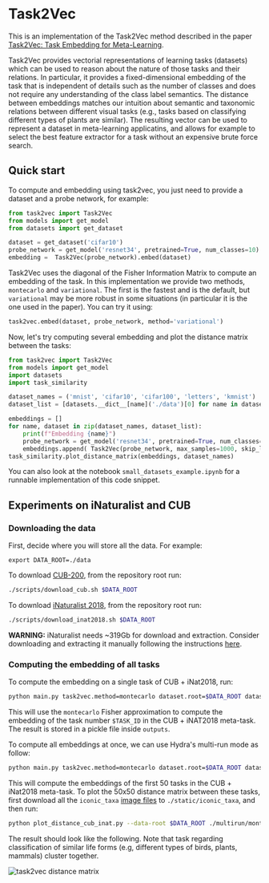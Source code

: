 # Task2Vec 

This is an implementation of the Task2Vec method described in the paper [Task2Vec: Task Embedding for Meta-Learning](https://arxiv.org/abs/1902.03545).


Task2Vec provides vectorial representations of learning tasks (datasets) which can be used to reason about the nature of
those tasks and their relations.
In particular, it provides a fixed-dimensional embedding of the task that is independent of details such as the number of
classes and does not require any understanding of the class label semantics. The distance between embeddings
matches our intuition about semantic and taxonomic relations between different visual tasks
(e.g., tasks based on classifying different types of plants are similar). The resulting vector can be used to
represent a dataset in meta-learning applicatins, and allows for example to select the best feature extractor for a task
without an expensive brute force search.

## Quick start

To compute and embedding using task2vec, you just need to provide a dataset and a probe network, for example:
```python
from task2vec import Task2Vec
from models import get_model
from datasets import get_dataset

dataset = get_dataset('cifar10')
probe_network = get_model('resnet34', pretrained=True, num_classes=10)
embedding =  Task2Vec(probe_network).embed(dataset)
```
Task2Vec uses the diagonal of the Fisher Information Matrix to compute an embedding of the task. In this implementation
we provide two methods, `montecarlo` and `variational`. The first is the fastest and is the default, but `variational`
may be more robust in some situations (in particular it is the one used in the paper). You can try it using:
```python
task2vec.embed(dataset, probe_network, method='variational')
```  
Now, let's try computing several embedding and plot the distance matrix between the tasks:
```python
from task2vec import Task2Vec
from models import get_model
import datasets
import task_similarity

dataset_names = ('mnist', 'cifar10', 'cifar100', 'letters', 'kmnist')
dataset_list = [datasets.__dict__[name]('./data')[0] for name in dataset_names] 

embeddings = []
for name, dataset in zip(dataset_names, dataset_list):
    print(f"Embedding {name}")
    probe_network = get_model('resnet34', pretrained=True, num_classes=int(max(dataset.targets)+1)).cuda()
    embeddings.append( Task2Vec(probe_network, max_samples=1000, skip_layers=6).embed(dataset) )
task_similarity.plot_distance_matrix(embeddings, dataset_names)
```
You can also look at the notebook `small_datasets_example.ipynb` for a runnable implementation of this code snippet.

## Experiments on iNaturalist and CUB

### Downloading the data
First, decide where you will store all the data. For example: 
```
export DATA_ROOT=./data
```
To download [CUB-200](http://www.vision.caltech.edu/visipedia/CUB-200.html), 
from the repository root run:
```sh
./scripts/download_cub.sh $DATA_ROOT
```

To download [iNaturalist 2018](https://github.com/visipedia/inat_comp/tree/master/2018),
from the repository root run:
```sh
./scripts/download_inat2018.sh $DATA_ROOT
```
**WARNING:** iNaturalist needs ~319Gb for download and extraction.
Consider downloading and extracting it manually following the instructions
[here](https://github.com/visipedia/inat_comp/tree/master/2018).  

### Computing the embedding of all tasks
To compute the embedding on a single task of CUB + iNat2018, run:
```sh
python main.py task2vec.method=montecarlo dataset.root=$DATA_ROOT dataset.name=cub_inat2018  dataset.task_id=$TASK_ID -m
```
This will use the `montecarlo` Fisher approximation to compute the embedding of the task number `$TASK_ID` in the CUB + iNAT2018 meta-task.
The result is stored in a pickle file inside `outputs`.
 
To compute all embeddings at once, we can use Hydra's multi-run mode as follow: 
```sh
python main.py task2vec.method=montecarlo dataset.root=$DATA_ROOT dataset.name=cub_inat2018  dataset.task_id=`seq -s , 0 50` -m
```
This will compute the embeddings of the first 50 tasks in the CUB + iNat2018 meta-task.
To plot the 50x50 distance matrix between these tasks, first download all the `iconic_taxa`
[image files](https://github.com/inaturalist/inaturalist/tree/master/app/assets/images/iconic_taxa)
to `./static/iconic_taxa`, and then run:
```sh
python plot_distance_cub_inat.py --data-root $DATA_ROOT ./multirun/montecarlo
``` 
The result should look like the following. Note that task regarding classification of similar life forms
(e.g, different types of birds, plants, mammals) cluster together.

![task2vec distance matrix](../static/distance_matrix.png?raw=1) 
